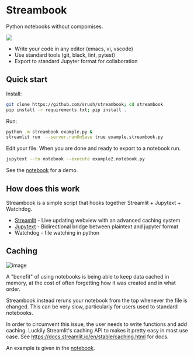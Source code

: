 # Streambook

Python notebooks without compomises. 

<img src="output.gif">

* Write your code in any editor (emacs, vi, vscode)
* Use standard tools (git, black, lint, pytest)
* Export to standard Jupyter format for collaboration

## Quick start

Install:

```bash
git clone https://github.com/srush/streambook; cd streambook
pip install -r requirements.txt; pip install .
```

Run:

```bash
python -m streambook example.py & 
streamlit run  --server.runOnSave true example.streambook.py
```

Edit your file. When you are done and ready to export to a notebook run.

```bash
jupytext --to notebook --execute example2.notebook.py
```

See the [notebook](example.notebook.ipynb) for a demo.


## How does this work 

Streambook is a simple script that hooks together Streamlit + Jupytext + Watchdog.

* [Streamlit](https://docs.streamlit.io/) - Live updating webview with an advanced caching system
* [Jupytext](jupytext.readthedocs.io) - Bidirectional bridge between plaintext and jupyter format
* Watchdog - file watching in python


## Caching

![image](https://user-images.githubusercontent.com/35882/114342503-f0273d80-9b29-11eb-96d2-3fdd7938a04c.png)


A "benefit" of using notebooks is being able to keep data cached in memory, 
at the cost of often forgetting how it was created and in what order. 

Streambook instead reruns your notebook from the top whenever the file is changed. 
This can be very slow, particularly for users used to standard notebooks.

In order to circumvent this issue, the user needs to write functions and add caching. 
Luckily Streamlit's caching API to makes it pretty easy in most use case. See 
https://docs.streamlit.io/en/stable/caching.html for docs. 

An example is given in the [notebook](example.notebook.py).
